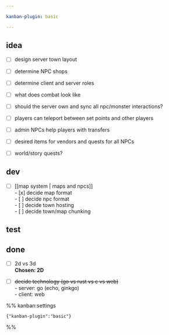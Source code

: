 ```yaml
---

kanban-plugin: basic

---
```


## idea

- [ ] design server town layout
- [ ] determine NPC shops
- [ ] determine client and server roles
- [ ] what does combat look like
- [ ] should the server own and sync all npc/monster interactions?
- [ ] players can teleport between set points and other players
- [ ] admin NPCs help players with transfers
- [ ] desired items for vendors and quests for all NPCs
- [ ] world/story quests?


## dev

- [ ] [[map system | maps and npcs]]<br>- [x] decide map format<br>- [ ] decide npc format<br>- [ ] decide town hosting<br>- [ ] decide town/map chunking


## test



## done

- [ ] 2d vs 3d<br>**Chosen: 2D**
- [ ] ~~decide technology (go vs rust vs c vs web)~~<br>- server: go (echo, ginkgo)<br>- client: web




%% kanban:settings
```
{"kanban-plugin":"basic"}
```
%%
